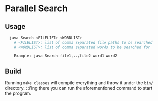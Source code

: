 # Parallel Search

## Usage


```sh
  java Search <FILELIST> <WORDLIST>
    # <FILELIST>: list of comma separated file paths to be searched
    # <WORDLIST>: list of comma separated words to be searched for

    Example: java Search file1,../file2 word1,word2
```

## Build

Running `make classes` will compile everything and throw it under the `bin/`
directory. `cd`'ing there you can run the aforementioned command to start the
program.
